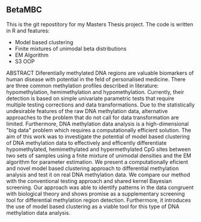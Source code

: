 BetaMBC
-----

This is the git repostitory for my Masters Thesis project.
The code is written in R and features:
- Model based clustering
- Finite mixtures of unimodal beta distributions
- EM Algorithm
- S3 OOP

ABSTRACT
Diferentially methylated DNA regions are valuable biomarkers of human disease
with potential in the feld of personalised medicine. There are three common methylation
profiles described in literature: hypomethylation, hemimethylation and hypomethylation.
Currently, their detection is based on simple univariate parametric
tests that require multiple testing corrections and data transformations. Due to
the statistically undesirable features of the raw DNA methylation data, alternative
approaches to the problem that do not call for data transformation are limited. Furthermore,
DNA methylation data analysis is a high-dimensional "big data" problem
which requires a computationally efficient solution.
The aim of this work was to investigate the potential of model based clustering
of DNA methylation data to effectively and efficently differentiate hypomethylated,
hemimethylated and hypermethylated CpG sites between two sets of samples using a
fnite mixture of unimodal densities and the EM algorithm for parameter estimation.
We present a computationally eficient and novel model based clustering approach
to differential methylation analysis and test it on real DNA methylation
data. We compare our method with the conventional testing approach and shared
kernel Bayesian screening. Our approach was able to identify patterns in the data
congruent with biological theory and shows promise as a supplementary screening
tool for differential methylation region detection. Furthermore, it introduces the use
of model based clustering as a viable tool for this type of DNA methylation data
analysis.



